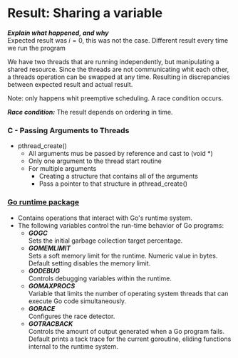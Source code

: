 # Result: Sharing a variable
***Explain what happened, and why***  
Expected result was $i = 0$, this was not the case. 
Different result every time we run the program

We have two threads that are running independently, but manipulating a shared resource.
Since the threads are not communicating whit each other, a threads operation can be swapped at any time.
Resulting in discrepancies between expected result and actual result.

Note: only happens whit preemptive scheduling. 
A race condition occurs.

***Race condition:*** The result depends on ordering in time. 

### C - Passing Arguments to Threads
- pthread_create()
    - All arguments mus be passed by reference and cast to (void *)
    - Only one argument to the thread start routine
    - For multiple arguments
        - Creating a structure that contains all of the arguments
        - Pass a pointer to that structure in pthread_create()

### [Go runtime package](https://pkg.go.dev/runtime)

- Contains operations that interact with Go's runtime system.
- The following variables control the run-time behavior of Go programs:
    - ***GOGC***   
    Sets the initial garbage collection target percentage.
    - ***GOMEMLIMIT***   
    Sets a soft memory limit for the runtime.
    Numeric value in bytes.
    Default setting disables the memory limit.
    - ***GODEBUG***  
    Controls debugging variables within the runtime.
    - ***GOMAXPROCS***   
    Variable that limits the number of operating system threads that can execute Go code simultaneously.
    - ***GORACE***   
    Configures the race detector.
    - ***GOTRACBACK***  
    Controls the amount of output generated when a Go program fails.
    Default prints a tack trace for the current goroutine, eliding functions internal to the runtime system.

